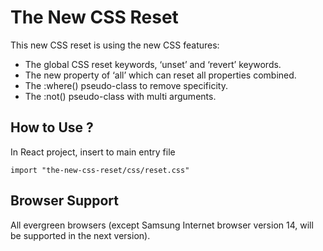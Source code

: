 # The New CSS Reset
This new CSS reset is using the new CSS features:
- The global CSS reset keywords, ‘unset’ and ‘revert’ keywords.
- The new property of ‘all’ which can reset all properties combined.
- The :where() pseudo-class to remove specificity.
- The :not() pseudo-class with multi arguments.

## How to Use ?
In React project, insert to main entry file
```angular2html
import "the-new-css-reset/css/reset.css"
```

## Browser Support
All evergreen browsers (except Samsung Internet browser version 14, will be supported in the next version).

